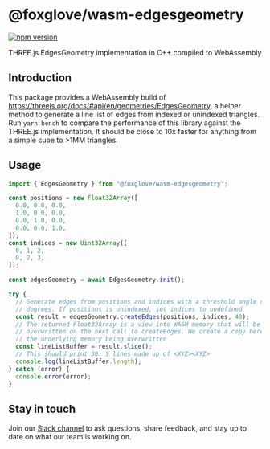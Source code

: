 # @foxglove/wasm-edgesgeometry

[![npm version](https://img.shields.io/npm/v/@foxglove/wasm-edgesgeometry)](https://www.npmjs.com/package/@foxglove/wasm-edgesgeometry)

THREE.js EdgesGeometry implementation in C++ compiled to WebAssembly

## Introduction

This package provides a WebAssembly build of https://threejs.org/docs/#api/en/geometries/EdgesGeometry, a helper method to generate a line list of edges from indexed or unindexed triangles. Run `yarn bench` to compare the performance of this library against the THREE.js implementation. It should be close to 10x faster for anything from a simple cube to >1MM triangles.

## Usage

```ts
import { EdgesGeometry } from "@foxglove/wasm-edgesgeometry";

const positions = new Float32Array([
  0.0, 0.0, 0.0,
  1.0, 0.0, 0.0,
  0.0, 1.0, 0.0,
  0.0, 0.0, 1.0,
]);
const indices = new Uint32Array([
  0, 1, 2,
  0, 2, 3,
]);

const edgesGeometry = await EdgesGeometry.init();

try {
  // Generate edges from positions and indices with a threshold angle of 40
  // degrees. If positions is unindexed, set indices to undefined
  const result = edgesGeometry.createEdges(positions, indices, 40);
  // The returned Float32Array is a view into WASM memory that will be
  // overwritten on the next call to createEdges. We create a copy here to avoid
  // the underlying memory being overwritten
  const lineListBuffer = result.slice();
  // This should print 30: 5 lines made up of <XYZ><XYZ>
  console.log(lineListBuffer.length);
} catch (error) {
  console.error(error);
}
```

## Stay in touch

Join our [Slack channel](https://foxglove.dev/slack) to ask questions, share feedback, and stay up to date on what our team is working on.

